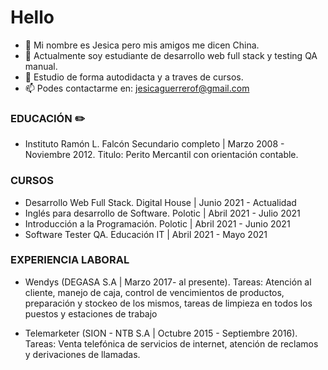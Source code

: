 # Hello


- 👋 Mi nombre es Jesica pero mis amigos me dicen China.
- 🌱 Actualmente soy estudiante de desarrollo web full stack y testing QA manual.
- 👀 Estudio de forma autodidacta y a traves de cursos. 
- 📫 Podes contactarme en: jesicaguerrerof@gmail.com

### EDUCACIÓN :pencil2:
 - Instituto Ramón L. Falcón
Secundario completo | Marzo 2008 - Noviembre 2012.
Titulo: Perito Mercantil con orientación contable.

### CURSOS
- Desarrollo Web Full Stack.
Digital House | Junio 2021 - Actualidad
- Inglés para desarrollo de Software.
Polotic | Abril 2021 - Julio 2021
- Introducción a la Programación.
Polotic | Abril 2021 - Junio 2021
- Software Tester QA.
Educación IT | Abril 2021 - Mayo 2021

### EXPERIENCIA LABORAL 
- Wendys (DEGASA S.A | Marzo 2017- al presente). Tareas: Atención al cliente, manejo de caja, control de vencimientos de productos, preparación y stockeo de los mismos, 
tareas de limpieza en todos los puestos y estaciones de trabajo

- Telemarketer (SION - NTB S.A | Octubre 2015 - Septiembre 2016). Tareas: Venta telefónica de servicios de internet,
atención de reclamos y derivaciones de llamadas.

 
<!---
jesizf/jesizf is a ✨ special ✨ repository because its `README.md` (this file) appears on your GitHub profile.
You can click the Preview link to take a look at your changes.
--->
